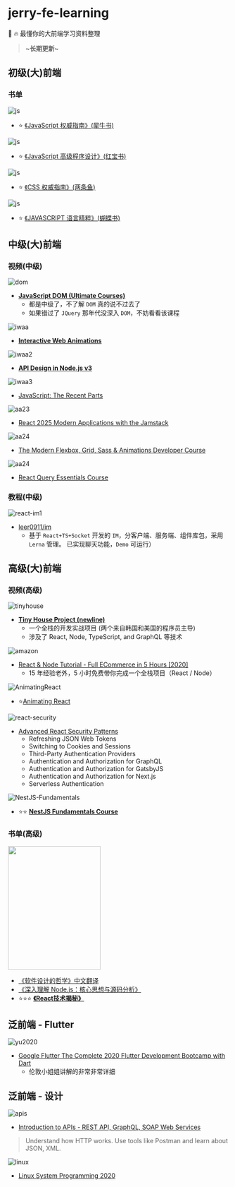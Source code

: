 # jerry-fe-learning

💯 🔥 最懂你的大前端学习资料整理

> **~长期更新~**

## 初级(大)前端

### 书单

![js](assets/images/javascript.jpg)

- ⭐️ [《JavaScript 权威指南》(犀牛书)](https://item.jd.com/32657989288.html)

![js](assets/images/js-hbs.jpg)

- ⭐️ [《JavaScript 高级程序设计》(红宝书)](https://item.jd.com/10951037.html)

![js](assets/images/css.jpg)

- ⭐️ [《CSS 权威指南》(两条鱼)](https://item.jd.com/46236946774.html)

![js](assets/images/js-hds.jpg)

- ⭐️ [《JAVASCRIPT 语言精粹》(蝴蝶书)](https://item.jd.com/1026353943.html)

## 中级(大)前端

### 视频(中级)

![dom](assets/images/vv-js-dom.png)

- [**JavaScript DOM (Ultimate Courses)**](https://ultimatecourses.com/learn/javascript-dom)
  - 都是中级了，不了解 `DOM` 真的说不过去了
  - 如果错过了 `JQuery` 那年代没深入 `DOM`，不妨看看该课程

![iwaa](assets/images/Interactive-Web-Animations.png)

- [**Interactive Web Animations**](https://www.udemy.com/course/interactive-web-animations-javascript-svg-css-html/)

![iwaa2](assets/images/API-Design-in-Nodejs-v3.png)

- [**API Design in Node.js v3**](https://frontendmasters.com/workshops/api-design-node-v3/)

![iwaa3](assets/images/js-Recent-Parts.png)

- [JavaScript: The Recent Parts](https://frontendmasters.com/courses/js-recent-parts/)

![aa23](assets/images/react-2025.png)

- [React 2025 Modern Applications with the Jamstack](https://react2025.com/)

![aa24](assets/images/Modern-Flexbox.png)

- [The Modern Flexbox, Grid, Sass & Animations Developer Course](https://www.udemy.com/course/the-modern-flexbox-grid-sass-animations-developer-course/)

![aa24](assets/images/rquery.png)

- [React Query Essentials Course](https://learn.tanstack.com/)

### 教程(中级)

![react-im1](assets/images/react-im-1.png)

- [leer0911/im](leer0911/im)
  - 基于 `React+TS+Socket` 开发的 `IM`，分客户端、服务端、组件库包，采用 `Lerna` 管理。 已实现聊天功能，`Demo` 可运行）

## 高级(大)前端

### 视频(高级)

![tinyhouse](assets/images/vv-ful-tinyhouse.png)

- [**Tiny House Project (newline)**](https://www.newline.co/tinyhouse)
  - 一个全栈的开发实战项目 (两个来自韩国和美国的程序员主导)
  - 涉及了 React, Node, TypeScript, and GraphQL 等技术

![amazon](assets/images/react-amazon.png)

- [React & Node Tutorial - Full ECommerce in 5 Hours [2020]](https://www.youtube.com/watch?v=Fy9SdZLBTOo&feature=youtu.be)
  - 15 年经验老外，5 小时免费带你完成一个全栈项目（React / Node）

![AnimatingReact](./assets/images/react-animatie.png)

- ⭐️[Animating React](https://www.leveluptutorials.com/tutorials/animating-react)

![react-security](./assets/images/react-security.png)

- [Advanced React Security Patterns](https://reactsecurity.io/advanced-react-security-patterns/)
  - Refreshing JSON Web Tokens
  - Switching to Cookies and Sessions
  - Third-Party Authentication Providers
  - Authentication and Authorization for GraphQL
  - Authentication and Authorization for GatsbyJS
  - Authentication and Authorization for Next.js
  - Serverless Authentication

![NestJS-Fundamentals](assets/images/NestJS-Fundamentals.png)

- ⭐️⭐️ [**NestJS Fundamentals Course**](https://courses.nestjs.com/)

### 书单(高级)

<div style="inline">
  <img src="./assets/images/Philosophy-of-Software.jpeg" width="210px" height="280px" />
</div>

- [《软件设计的哲学》中文翻译](https://github.com/gdut-yy/A-Philosophy-of-Software-Design-zh)
- [《深入理解 Node.js：核心思想与源码分析》](https://github.com/yjhjstz/deep-into-node)
- ⭐️⭐️⭐️ [**《React技术揭秘》**](https://react.iamkasong.com/)

## 泛前端 - Flutter

![yu2020](assets/images/yu2020.png)

- [Google Flutter
  The Complete 2020 Flutter Development Bootcamp with Dart](https://www.udemy.com/course/flutter-bootcamp-with-dart/)
  - 伦敦小姐姐讲解的非常非常详细

## 泛前端 - 设计

![apis](assets/images/apis.png)

- [Introduction to APIs - REST API, GraphQL, SOAP Web Services](https://www.udemy.com/course/introduction-to-apis-rest-api-graphql-soap-web-services-grpc/)

> Understand how HTTP works. Use tools like Postman and learn about JSON, XML.

![linux](assets/images/linuxf.png)

- [Linux System Programming 2020](https://www.udemy.com/course/linux-system-programming-f/)
